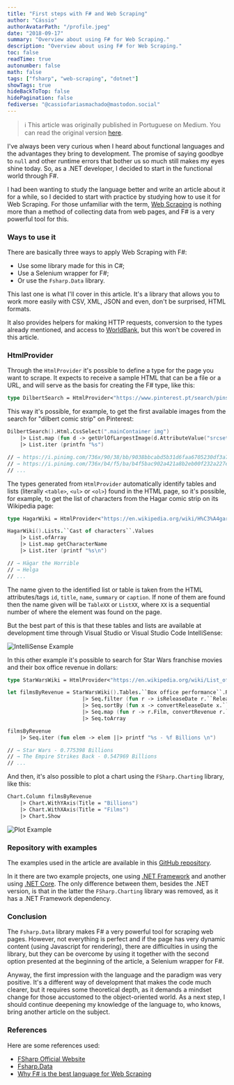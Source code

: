 ```yaml
---
title: "First steps with F# and Web Scraping"
author: "Cássio"
authorAvatarPath: "/profile.jpeg"
date: "2018-09-17"
summary: "Overview about using F# for Web Scraping."
description: "Overview about using F# for Web Scraping."
toc: false
readTime: true
autonumber: false
math: false
tags: ["fsharp", "web-scraping", "dotnet"]
showTags: true
hideBackToTop: false
hidePagination: false
fediverse: "@cassiofariasmachado@mastodon.social"
---
```


> ℹ️ This article was originally published in Portuguese on Medium. You can read the original version [here](https://medium.com/cwi-software/primeiros-passos-com-f-e-web-scraping-90ee1b9e586e).

I've always been very curious when I heard about functional languages and the advantages they bring to development. The promise of saying goodbye to `null` and other runtime errors that bother us so much still makes my eyes shine today. So, as a .NET developer, I decided to start in the functional world through F#.

I had been wanting to study the language better and write an article about it for a while, so I decided to start with practice by studying how to use it for Web Scraping. For those unfamiliar with the term, [Web Scraping](https://en.wikipedia.org/wiki/Web_scraping) is nothing more than a method of collecting data from web pages, and F# is a very powerful tool for this.

### Ways to use it

There are basically three ways to apply Web Scraping with F#:

- Use some library made for this in C#;
- Use a Selenium wrapper for F#;
- Or use the `Fsharp.Data` library.

This last one is what I'll cover in this article. It's a library that allows you to work more easily with CSV, XML, JSON and even, don't be surprised, HTML formats.

It also provides helpers for making HTTP requests, conversion to the types already mentioned, and access to [WorldBank](http://www.worldbank.org), but this won't be covered in this article.

### HtmlProvider

Through the `HtmlProvider` it's possible to define a type for the page you want to scrape. It expects to receive a sample HTML that can be a file or a URL, and will serve as the basis for creating the F# type, like this:

```fsharp
type DilbertSearch = HtmlProvider<"https://www.pinterest.pt/search/pins/?q=dilbert%20comic%20strip">
```

This way it's possible, for example, to get the first available images from the search for "dilbert comic strip" on Pinterest:

```fsharp
DilbertSearch().Html.CssSelect(".mainContainer img")
    |> List.map (fun d -> getUrlOfLargestImage(d.AttributeValue("srcset")))
    |> List.iter (printfn "%s")

// → https://i.pinimg.com/736x/90/38/bb/9038bbcabd5b31d6faa6705230df3a78--peanuts-comics-peanuts-gang.jpg
// → https://i.pinimg.com/736x/b4/f5/ba/b4f5bac902a421a8b2eb00f232a227e4--human-resources-online-comics.jpg
// ...
```

The types generated from `HtmlProvider` automatically identify tables and lists (literally `<table>`, `<ul>` or `<ol>`) found in the HTML page, so it's possible, for example, to get the list of characters from the Hagar comic strip on its Wikipedia page:

```fsharp
type HagarWiki = HtmlProvider<"https://en.wikipedia.org/wiki/H%C3%A4gar_the_Horrible">

HagarWiki().Lists.``Cast of characters``.Values
    |> List.ofArray
    |> List.map getCharacterName
    |> List.iter (printf "%s\n")

// → Hägar the Horrible
// → Helga
// ...
```

The name given to the identified list or table is taken from the HTML attributes/tags `id`, `title`, `name`, `summary` or `caption`. If none of them are found then the name given will be `TableXX` or `ListXX`, where `XX` is a sequential number of where the element was found on the page.

But the best part of this is that these tables and lists are available at development time through Visual Studio or Visual Studio Code IntelliSense:

![IntelliSense Example](/posts/2018/first-steps-with-fsharp-and-webscraping/intellisense-example.gif)

In this other example it's possible to search for Star Wars franchise movies and their box office revenue in dollars:

```fsharp
type StarWarsWiki = HtmlProvider<"https://en.wikipedia.org/wiki/List_of_Star_Wars_films_and_television_series">

let filmsByRevenue = StarWarsWiki().Tables.``Box office performance``.Rows
                        |> Seq.filter (fun r -> isReleaseDate r.``Release date``)
                        |> Seq.sortBy (fun x -> convertReleaseDate x.``Release date``)
                        |> Seq.map (fun r -> r.Film, convertRevenue r.``Box office revenue - Worldwide``)
                        |> Seq.toArray

filmsByRevenue
    |> Seq.iter (fun elem -> elem ||> printf "%s - %f Billions \n")

// → Star Wars - 0.775398 Billions
// → The Empire Strikes Back - 0.547969 Billions
// ...
```

And then, it's also possible to plot a chart using the `FSharp.Charting` library, like this:

```fsharp
Chart.Column filmsByRevenue
    |> Chart.WithYAxis(Title = "Billions")
    |> Chart.WithXAxis(Title = "Films")
    |> Chart.Show
```

![Plot Example](/posts/2018/first-steps-with-fsharp-and-webscraping/plot-example.png)

### Repository with examples

The examples used in the article are available in this [GitHub repository](https://github.com/cassiofariasmachado/webscraping-with-fsharp).

In it there are two example projects, one using [.NET Framework](https://github.com/cassiofariasmachado/webscraping-with-fsharp/tree/master/src/samples) and another using [.NET Core](https://github.com/cassiofariasmachado/webscraping-with-fsharp/tree/master/src/samples-core). The only difference between them, besides the .NET version, is that in the latter the `FSharp.Charting` library was removed, as it has a .NET Framework dependency.

### Conclusion

The `Fsharp.Data` library makes F# a very powerful tool for scraping web pages. However, not everything is perfect and if the page has very dynamic content (using Javascript for rendering), there are difficulties in using the library, but they can be overcome by using it together with the second option presented at the beginning of the article, a Selenium wrapper for F#.

Anyway, the first impression with the language and the paradigm was very positive. It's a different way of development that makes the code much clearer, but it requires some theoretical depth, as it demands a mindset change for those accustomed to the object-oriented world. As a next step, I should continue deepening my knowledge of the language to, who knows, bring another article on the subject.

### References

Here are some references used:

- [FSharp Official Website](https://fsharp.org/)
- [Fsharp.Data](http://fsharp.github.io/FSharp.Data/index.html)
- [Why F# is the best language for Web Scraping](https://biarity.gitlab.io/2016/11/23/why-f-is-the-best-langauge-for-web-scraping/)
